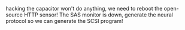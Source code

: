 hacking the capacitor won't do anything, we need to reboot the open-source HTTP sensor!
The SAS monitor is down, generate the neural protocol so we can generate the SCSI program!